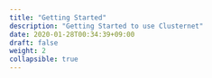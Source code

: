```yaml
---
title: "Getting Started"
description: "Getting Started to use Clusternet"
date: 2020-01-28T00:34:39+09:00
draft: false
weight: 2
collapsible: true
---
```

